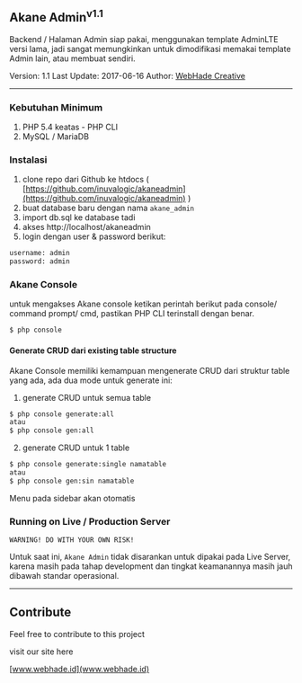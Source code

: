 ## Akane Admin<sup>v1.1</sup>

Backend / Halaman Admin siap pakai, menggunakan template AdminLTE versi lama, jadi sangat memungkinkan untuk dimodifikasi memakai template Admin lain, atau membuat sendiri.

Version: 1.1
Last Update: 2017-06-16
Author: [WebHade Creative](http://www.webhade.id)
___

### Kebutuhan Minimum

1. PHP 5.4 keatas - PHP CLI
2. MySQL / MariaDB

### Instalasi

1. clone repo dari Github ke htdocs ( [https://github.com/inuvalogic/akaneadmin](https://github.com/inuvalogic/akaneadmin) )
2. buat database baru dengan nama `akane_admin`
3. import db.sql ke database tadi
4. akses http://localhost/akaneadmin
5. login dengan user & password berikut:

```sh
username: admin
password: admin
```

### Akane Console

untuk mengakses Akane console ketikan perintah berikut pada console/ command prompt/ cmd, pastikan PHP CLI terinstall dengan benar.

```sh
$ php console
```

#### Generate CRUD dari existing table structure

Akane Console memiliki kemampuan mengenerate CRUD dari struktur table yang ada, ada dua mode untuk generate ini:

1. generate CRUD untuk semua table

```sh
$ php console generate:all
atau
$ php console gen:all
```

2. generate CRUD untuk 1 table

```sh
$ php console generate:single namatable
atau
$ php console gen:sin namatable
```

Menu pada sidebar akan otomatis

### Running on Live / Production Server

`WARNING! DO WITH YOUR OWN RISK!`

Untuk saat ini, `Akane Admin` tidak disarankan untuk dipakai pada Live Server, karena masih pada tahap development dan tingkat keamanannya masih jauh dibawah standar operasional.
___

## Contribute

Feel free to contribute to this project

visit our site here

[www.webhade.id](www.webhade.id)